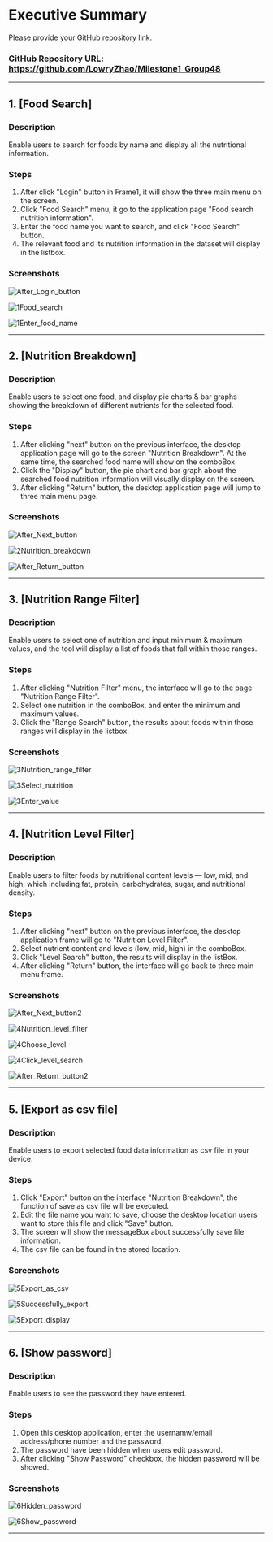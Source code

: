 # Executive Summary

Please provide your GitHub repository link.
### GitHub Repository URL: https://github.com/LowryZhao/Milestone1_Group48

---


## 1. [Food Search]
### Description  
Enable users to search for foods by name and display all the nutritional information.

### Steps
1. After click "Login" button in Frame1, it will show the three main menu on the screen.
2. Click "Food Search" menu, it go to the application page "Food search nutrition information".
3. Enter the food name you want to search, and click "Food Search" button.
4. The relevant food and its nutrition information in the dataset will display in the listbox.

### Screenshots
![After_Login_button](./After_Login_button.png)

![1Food_search](./1Food_search.png)

![1Enter_food_name](./1Enter_food_name.png)

---

## 2. [Nutrition Breakdown]
### Description  
Enable users to select one food, and display pie charts & bar graphs showing the breakdown of different nutrients for the selected food.

### Steps
1. After clicking "next" button on the previous interface, the desktop application page will go to the screen "Nutrition Breakdown". At the same time, the searched food name will show on the comboBox.
2. Click the "Display" button, the pie chart and bar graph about the searched food nutrition information will visually display on the screen.
3. After clicking "Return" button, the desktop application page will jump to three main menu page.

### Screenshots
![After_Next_button](./After_Next_button.png)

![2Nutrition_breakdown](./2Nutrition_breakdown.png)

![After_Return_button](./After_Return_button.png)

---

## 3. [Nutrition Range Filter]
### Description  
Enable users to select one of nutrition and input minimum & maximum values, and the tool will display a list of foods that fall within those ranges.

### Steps
1. After clicking "Nutrition Filter" menu, the interface will go to the page "Nutrition Range Filter".
2. Select one nutrition in the comboBox, and enter the minimum and maximum values.
3. Click the "Range Search" button, the results about foods within those ranges will display in the listbox.

### Screenshots   
![3Nutrition_range_filter](./3Nutrition_range_filter.png)

![3Select_nutrition](./3Select_nutrition.png)

![3Enter_value](./3Enter_value.png)

---

## 4. [Nutrition Level Filter]
### Description  
Enable users to filter foods by nutritional content levels — low, mid, and high, which including fat, protein, carbohydrates, sugar, and nutritional density.

### Steps
1. After clicking "next" button on the previous interface, the desktop application frame will go to "Nutrition Level Filter".
2. Select nutrient content and levels (low, mid, high) in the comboBox.
3. Click "Level Search" button, the results will display in the listBox.
4. After clicking "Return" button, the interface will go back to three main menu frame.

### Screenshots 
![After_Next_button2](./After_Next_button2.png)

![4Nutrition_level_filter](./4Nutrition_level_filter.png)

![4Choose_level](./4Choose_level.png)

![4Click_level_search](./4Click_level_search.png)

![After_Return_button2](./After_Return_button2.png)

---

## 5. [Export as csv file]
### Description  
Enable users to export selected food data information as csv file in your device.

### Steps
1. Click "Export" button on the interface "Nutrition Breakdown", the function of save as csv file will be executed.
2. Edit the file name you want to save, choose the desktop location users want to store this file and click "Save" button.
3. The screen will show the messageBox about successfully save file information.
4. The csv file can be found in the stored location.

### Screenshots  
![5Export_as_csv](./5Export_as_csv.png)

![5Successfully_export](./5Successfully_export.png)

![5Export_display](./5Export_display.png)

---

## 6. [Show password]
### Description  
Enable users to see the password they have entered.

### Steps
1. Open this desktop application, enter the usernamw/email address/phone number and the password.
2. The password have been hidden when users edit password.
3. After clicking "Show Password" checkbox, the hidden password will be showed.

### Screenshots  
![6Hidden_password](./6Hidden_password.png)

![6Show_password](./6Show_password.png)


---

